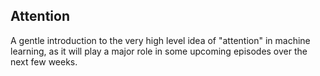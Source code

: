 ## Attention

A gentle introduction to the very high level idea of "attention" in machine learning, as it will play a major role in some upcoming episodes over the next few weeks.

